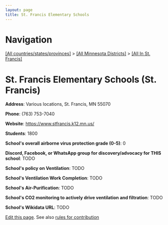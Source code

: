 ```yaml
---
layout: page
title: St. Francis Elementary Schools
---
```

# Navigation

[[All countries/states/provinces]](../../..) > [[All Minnesota Districts]](../..) > [[All In St. Francis]](..)

# St. Francis Elementary Schools (St. Francis)

**Address**: Various locations, St. Francis, MN 55070

**Phone**: (763) 753-7040

**Website**: <https://www.stfrancis.k12.mn.us/>

**Students**: 1800

**School's overall airborne virus protection grade (0-5)**: 0

**Discord, Facebook, or WhatsApp group for discovery/advocacy for THIS school**: TODO

**School's policy on Ventilation**: TODO

**School's Ventilation Work Completion**: TODO

**School's Air-Purification**: TODO

**School's CO2 monitoring to actively drive ventilation and filtration**: TODO

**School's Wikidata URL**: TODO


[Edit this page](https://github.com/ventilate-schools/MN/edit/main/./St._Francis/St._Francis_Elementary_Schools.md). See also [rules for contribution](../../../contribution-rules/)
